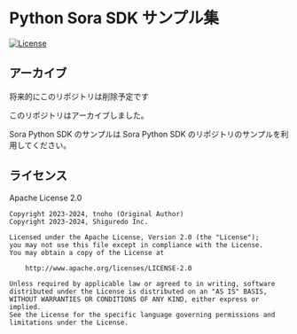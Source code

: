 # Python Sora SDK サンプル集

[![License](https://img.shields.io/badge/License-Apache%202.0-blue.svg)](https://opensource.org/licenses/Apache-2.0)

## アーカイブ

将来的にこのリポジトリは削除予定です

このリポジトリはアーカイブしました。

Sora Python SDK のサンプルは Sora Python SDK のリポジトリのサンプルを利用してください。

## ライセンス

Apache License 2.0

```
Copyright 2023-2024, tnoho (Original Author)
Copyright 2023-2024, Shiguredo Inc.

Licensed under the Apache License, Version 2.0 (the "License");
you may not use this file except in compliance with the License.
You may obtain a copy of the License at

    http://www.apache.org/licenses/LICENSE-2.0

Unless required by applicable law or agreed to in writing, software
distributed under the License is distributed on an "AS IS" BASIS,
WITHOUT WARRANTIES OR CONDITIONS OF ANY KIND, either express or implied.
See the License for the specific language governing permissions and
limitations under the License.
```
